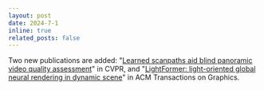 ```yaml
---
layout: post
date: 2024-7-1
inline: true
related_posts: false
---
```

Two new publications are added: "[Learned scanpaths aid blind panoramic video quality assessment](https://openaccess.thecvf.com/content/CVPR2024/html/Fan_Learned_Scanpaths_Aid_Blind_Panoramic_Video_Quality_Assessment_CVPR_2024_paper.html)" in CVPR, and "[LightFormer: light-oriented global neural rendering in dynamic scene](https://dl.acm.org/doi/10.1145/3658229)" in ACM Transactions on Graphics.

